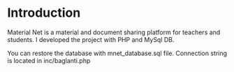Introduction
============

Material Net is a material and document sharing platform for teachers and students. I developed the project with PHP and MySql DB.

You can restore the database with mnet_database.sql file. Connection string is located in inc/baglanti.php
